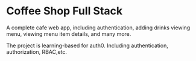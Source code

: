 # Coffee Shop Full Stack

A complete cafe web app, including authentication, adding drinks viewing menu, viewing menu item details, and many more.

The project is learning-based for auth0. Including authentication, authorization, RBAC,etc.
